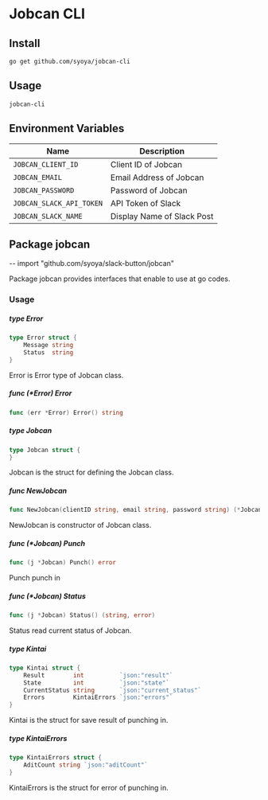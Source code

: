 # Jobcan CLI

## Install

```shell
go get github.com/syoya/jobcan-cli
```

## Usage

```shell
jobcan-cli
```

## Environment Variables

Name                     |Description
-------------------------|--------------------------
`JOBCAN_CLIENT_ID`       |Client ID of Jobcan
`JOBCAN_EMAIL`           |Email Address of Jobcan
`JOBCAN_PASSWORD`        |Password of Jobcan
`JOBCAN_SLACK_API_TOKEN` |API Token of Slack
`JOBCAN_SLACK_NAME`      |Display Name of Slack Post

## Package jobcan
--
    import "github.com/syoya/slack-button/jobcan"

Package jobcan provides interfaces that enable to use at go codes.

### Usage

##### type Error

```go
type Error struct {
	Message string
	Status  string
}
```

Error is Error type of Jobcan class.

##### func (*Error) Error

```go
func (err *Error) Error() string
```

##### type Jobcan

```go
type Jobcan struct {
}
```

Jobcan is the struct for defining the Jobcan class.

##### func  NewJobcan

```go
func NewJobcan(clientID string, email string, password string) (*Jobcan, error)
```
NewJobcan is constructor of Jobcan class.

##### func (*Jobcan) Punch

```go
func (j *Jobcan) Punch() error
```
Punch punch in

##### func (*Jobcan) Status

```go
func (j *Jobcan) Status() (string, error)
```
Status read current status of Jobcan.

##### type Kintai

```go
type Kintai struct {
	Result        int          `json:"result"`
	State         int          `json:"state"`
	CurrentStatus string       `json:"current_status"`
	Errors        KintaiErrors `json:"errors"`
}
```

Kintai is the struct for save result of punching in.

##### type KintaiErrors

```go
type KintaiErrors struct {
	AditCount string `json:"aditCount"`
}
```

KintaiErrors is the struct for error of punching in.
